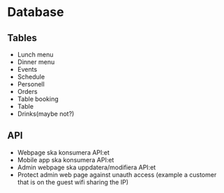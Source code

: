 # Database 

## Tables
* Lunch menu
* Dinner menu
* Events
* Schedule
* Personell
* Orders
* Table booking
* Table
* Drinks(maybe not?)

## API
* Webpage ska konsumera API:et
* Mobile app ska konsumera API:et
* Admin webpage ska uppdatera/modifiera API:et
* Protect admin web page against unauth access (example a customer that is on the guest wifi sharing the IP)

